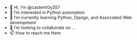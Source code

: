 - 👋 Hi, I’m @castertr0y357
- 👀 I’m interested in Python automation
- 🌱 I’m currently learning Python, Django, and Associated Web development
- 💞️ I’m looking to collaborate on ...
- 📫 How to reach me Here

<!---
castertr0y357/castertr0y357 is a ✨ special ✨ repository because its `README.md` (this file) appears on your GitHub profile.
You can click the Preview link to take a look at your changes.
--->
